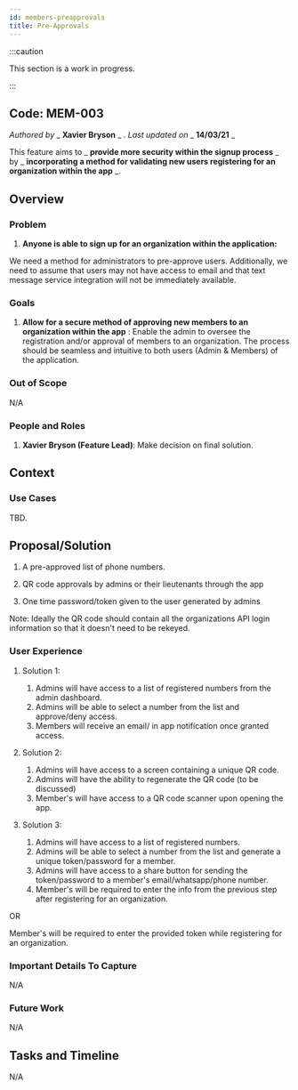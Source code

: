 ```yaml
---
id: members-preapprovals
title: Pre-Approvals
---
```


:::caution

This section is a work in progress.

:::

## Code: MEM-003

_Authored by_ _ **Xavier Bryson** _ _. Last updated on_ _ **14/03/21** _

This feature aims to _ **provide more security within the signup process** _ by _ **incorporating a method for validating new users registering for an organization within the app** _.

## Overview

### Problem

1. **Anyone is able to sign up for an organization within the application:**

We need a method for administrators to pre-approve users. Additionally, we need to assume that users may not have access to email and that text message service integration will not be immediately available.

### Goals

1. **Allow for a secure method of approving new members to an organization within the app** :
 Enable the admin to oversee the registration and/or approval of members to an organization. The process should be seamless and intuitive to both users (Admin &amp; Members) of the application.

### Out of Scope

N/A

### People and Roles

1. **Xavier Bryson (Feature Lead)**: Make decision on final solution.


## Context

### Use Cases

TBD.

## Proposal/Solution

1. A pre-approved list of phone numbers.

2. QR code approvals by admins or their lieutenants through the app

3. One time password/token given to the user generated by admins

 Note: Ideally the QR code should contain all the organizations API login information so that it doesn&#39;t need to be rekeyed.

### User Experience

1. Solution 1:
    1. Admins will have access to a list of registered numbers from the admin dashboard.
    2. Admins will be able to select a number from the list and approve/deny access.
    3. Members will receive an email/ in app notification once granted access.

1. Solution 2:
    1. Admins will have access to a screen containing a unique QR code.
    2. Admins will have the ability to regenerate the QR code (to be discussed)
    3. Member&#39;s will have access to a QR code scanner upon opening the app.

2. Solution 3:
    1. Admins will have access to a list of registered numbers.
    2. Admins will be able to select a number from the list and generate a unique token/password for a member.
    3. Admins will have access to a share button for sending the token/password to a member&#39;s email/whatsapp/phone number.
    4. Member&#39;s will be required to enter the info from the previous step after registering for an organization.

OR

Member&#39;s will be required to enter the provided token while registering for an organization.

### Important Details To Capture

N/A

### Future Work

N/A

## Tasks and Timeline

N/A